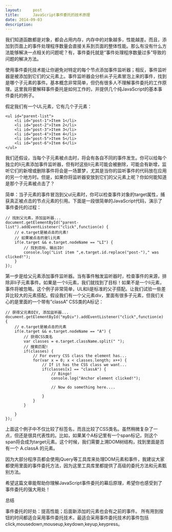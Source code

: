 ```yaml
---
layout:     post
title:      JavaScript事件委托的技术原理
date: 2014-09-03
description: 
---
```


我们知道函数都是对象，都会占用内存，内存中的对象越多，性能越差。而且，添加到页面上的事件处理程序数量会直接关系到页面的整体性能。那么有没有什么方法能够解决一点相关的问题呢？有，事件委托就是“事件处理程序数量过多”导致的问题的解决方法。

使用事件委托技术能让你避免对特定的每个节点添加事件监听器；相反，事件监听器是被添加到它们的父元素上。事件监听器会分析从子元素冒泡上来的事件，找到是哪个子元素的事件。基本概念非常简单，但仍有很多人不理解事件委托的工作原理。这里我将要解释事件委托是如何工作的，并提供几个纯JavaScript的基本事件委托的例子。
<!-- more -->
假定我们有一个UL元素，它有几个子元素：

```
<ul id="parent-list">
	<li id="post-1">Item 1</li>
	<li id="post-2">Item 2</li>
	<li id="post-3">Item 3</li>
	<li id="post-4">Item 4</li>
	<li id="post-5">Item 5</li>
	<li id="post-6">Item 6</li>
</ul>
```
我们还假设，当每个子元素被点击时，将会有各自不同的事件发生。你可以给每个独立的li元素添加事件监听器，但有时这些li元素可能会被删除，可能会有新增，监听它们的新增或删除事件将会是一场噩梦，尤其是当你的监听事件的代码放在应用的另一个地方时。但是，如果你将监听器安放到它们的父元素上呢？你如何能知道是那个子元素被点击了？

简单：当子元素的事件冒泡到父ul元素时，你可以检查事件对象的target属性，捕获真正被点击的节点元素的引用。下面是一段很简单的JavaScript代码，演示了事件委托的过程：

```
// 找到父元素，添加监听器...
document.getElementById("parent-list").addEventListener("click",function(e) {
	// e.target是被点击的元素!
	// 如果被点击的是li元素
	if(e.target && e.target.nodeName == "LI") {
		// 找到目标，输出ID!
		console.log("List item ",e.target.id.replace("post-")," was clicked!");
	}
});
```
第一步是给父元素添加事件监听器。当有事件触发监听器时，检查事件的来源，排除非li子元素事件。如果是一个li元素，我们就找到了目标！如果不是一个li元素，事件将被忽略。这个例子非常简单，UL和li是标准的父子搭配。让我们试验一些差异比较大的元素搭配。假设我们有一个父元素div，里面有很多子元素，但我们关心的是里面的一个带有”classA” CSS类的A标记：


```
// 获得父元素DIV, 添加监听器...
document.getElementById("myDiv").addEventListener("click",function(e) {
	// e.target是被点击的元素
	if(e.target && e.target.nodeName == "A") {
		// 获得CSS类名
		var classes = e.target.className.split(" ");
		// 搜索匹配!
		if(classes) {
			// For every CSS class the element has...
			for(var x = 0; x < classes.length; x++) {
				// If it has the CSS class we want...
				if(classes[x] == "classA") {
					// Bingo!
					console.log("Anchor element clicked!");

					// Now do something here....

				}
			}
		}

	}
});
```
上面这个例子中不仅比较了标签名，而且比较了CSS类名。虽然稍微复杂了一点，但还是很具代表性的。比如，如果某个A标记里有一个span标记，则这个span将会成为target元素。这个时候，我们需要上溯DOM树结构，找到里面是否有一个 A.classA 的元素。

因为大部分程序员都会使用jQuery等工具库来处理DOM元素和事件，我建议大家都使用里面的事件委托方法，因为这里工具库里都提供了高级的委托方法和元素甄别方法。

希望这篇文章能帮助你理解JavaScript事件委托的幕后原理，希望你也感受到了事件委托的强大用处！

总结

事件委托的好处：提高性能；后面新添加的元素也会有之前的事件。
所有用到按钮的时间都适合采用事件委托技术，最适合采用事件委托技术的事件包括click,mousedown,mouseup,keydown,keyup,keypress。



